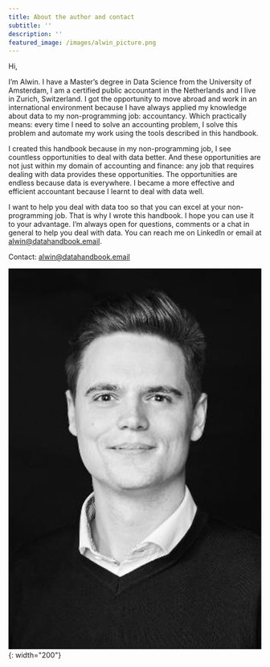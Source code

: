 ```yaml
---
title: About the author and contact
subtitle: ''
description: ''
featured_image: /images/alwin_picture.png
---
```





Hi,

I’m Alwin. I have a Master’s degree in Data Science from the University of Amsterdam, I am a certified public accountant in the Netherlands and I live in Zurich, Switzerland. I got the opportunity to move abroad and work in an international environment because I have always applied my knowledge about data to my non-programming job: accountancy. Which practically means: every time I need to solve an accounting problem, I solve this problem and automate my work using the tools described in this handbook.

I created this handbook because in my non-programming job, I see countless opportunities to deal with data better. And these opportunities are not just within my domain of accounting and finance: any job that requires dealing with data provides these opportunities. The opportunities are endless because data is everywhere. I became a more effective and efficient accountant because I learnt to deal with data well.

I want to help you deal with data too so that you can excel at your non-programming job. That is why I wrote this handbook. I hope you can use it to your advantage. I’m always open for questions, comments or a chat in general to help you deal with data. You can reach me on LinkedIn or email at alwin@datahandbook.email.

Contact: [alwin@datahandbook.email](mailto:alwin@datahandbook.email)

![](/images/alwin_picture.png){: width="200"}